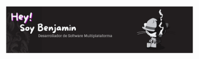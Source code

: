 ![Banner de Benjamin Mendoza Palacios](https://github.com/Benja-Palacios/Benja-Palacios/blob/main/%23.png?raw=true)

